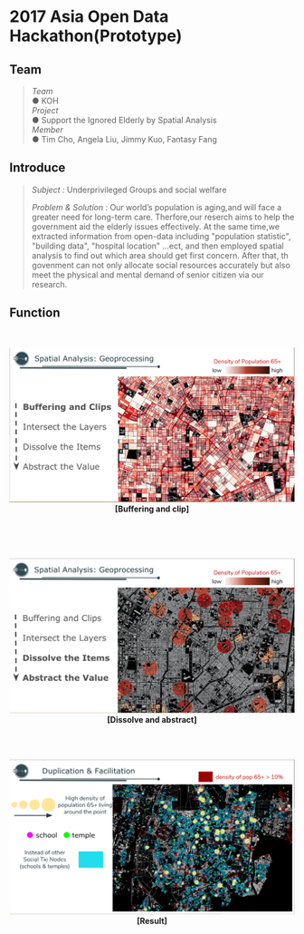 # 2017 Asia Open Data Hackathon(Prototype)


##  Team<br>
>*Team*<br> 
> ● KOH<br>
>*Project* <br>
> ● Support the Ignored Elderly by Spatial Analysis<br>
>*Member*<br>
> ● Tim Cho, Angela Liu, Jimmy Kuo, Fantasy Fang<br>

## Introduce<br>
> *Subject :* Underprivileged Groups and social welfare
>
> *Problem & Solution :* Our world’s population is aging,and will face a greater need for long-term care.
Therfore,our reserch aims to help the government aid the elderly issues effectively. 
At the same time,we extracted information from open-data including "population statistic", 
"building data", "hospital location" ...ect, and then employed spatial analysis to find out 
which area should get first concern. 
After that, th govenment can not only allocate social resources accurately 
but also meet the physical and mental demand of senior citizen via our research.

## Function<br>


<br>
<p align="center">
  <img src="img/spatial analysis1.png">
  <br>
  <b>[Buffering and clip]</b>
</p>
<br>

<br>
<p align="center">
  <img src="img/spatial analysis3.png">
  <br>
  <b>[Dissolve and abstract]</b>
</p>
<br>

<br>
<p align="center">
  <img src="img/main.png">
  <br>
  <b>[Result]</b>
</p>
<br>

